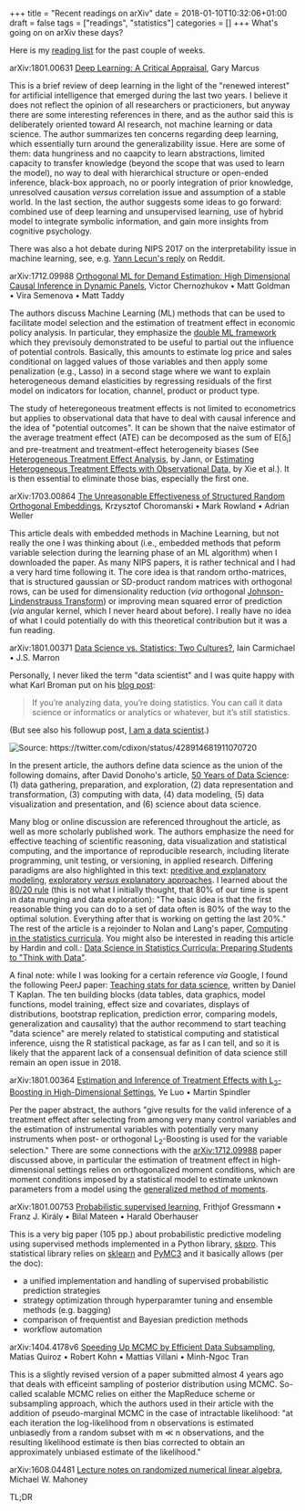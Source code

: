 +++
title = "Recent readings on arXiv"
date = 2018-01-10T10:32:06+01:00
draft = false
tags = ["readings", "statistics"]
categories = []
+++
What's going on on arXiv these days?

Here is my [reading list](http://aliquote.org/pub/arxiv.bib) for the past couple of weeks.

<i class="ai ai-arxiv ai-1x"></i> arXiv:1801.00631 [Deep Learning: A Critical Appraisal](https://arxiv.org/abs/1801.00631), Gary Marcus

This is a brief review of deep learning in the light of the "renewed interest" for artificial intelligence that emerged during the last two years. I believe it does not reflect the opinion of all researchers or practicioners, but anyway there are some interesting references in there, and as the author said this is deliberately oriented toward AI research, not machine learning or data science. The author summarizes ten concerns regarding deep learning, which essentially turn around the generalizability issue. Here are some of them: data hungriness and no caapcity to learn abstractions, limited capacity to transfer knowledge (beyond the scope that was used to learn the model), no way to deal with hierarchical structure or open-ended inference, black-box approach, no or poorly integration of prior knowledge, unresolved causation *versus* correlation issue  and assumption of a stable world. In the last section, the author suggests some ideas to go forward: combined use of deep learning and unsupervised learning, use of hybrid model to integrate symbolic information, and gain more insights from cognitive psychology.

There was also a hot debate during NIPS 2017 on the interpretability issue in machine learning, see, e.g. [Yann Lecun's reply](https://www.reddit.com/r/MachineLearning/comments/7i1uer/n_yann_lecun_response_to_ali_rahimis_nips_lecture/) on Reddit.

<i class="ai ai-arxiv ai-1x"></i> arXiv:1712.09988 [Orthogonal ML for Demand Estimation: High Dimensional Causal Inference in Dynamic Panels](https://arxiv.org/abs/1712.09988), Victor Chernozhukov • Matt Goldman • Vira Semenova • Matt Taddy

The authors discuss Machine Learning (ML) methods that can be used to facilitate model selection and the estimation of treatment effect in economic policy analysis. In particular, they emphasize the [double ML framework](https://economics.mit.edu/files/12591) which they previsouly demonstrated to be useful to partial out the influence of potential controls. Basically, this amounts to estimate log price and sales conditional on lagged values of those variables and then apply some penalization (e.g., Lasso) in a second stage where we want to explain heterogeneous demand elasticities by regressing residuals of the first model on indicators for location, channel, product or product type.

The study of heteregoneous treatment effects is not limited to econometrics but applies to observational data that have to deal with causal inference and the idea of "potential outcomes". It can be shown that the naive estimator of the average treatment effect (ATE) can be decomposed as the sum of E[δ<sub>i</sub>] and pre-treatment and treatment-effect heterogeneity biases (See [Heterogeneous Treatment Effect Analysis](https://www.stata.com/meeting/germany10/germany10_jann.pdf), by Jann, or [Estimating Heterogeneous Treatment Effects with Observational Data](https://www.ncbi.nlm.nih.gov/pmc/articles/PMC3591476), by Xie et al.). It is then essential to eliminate those bias, especially the first one.


<i class="ai ai-arxiv ai-1x"></i> arXiv:1703.00864 [The Unreasonable Effectiveness of Structured Random Orthogonal Embeddings](https://arxiv.org/abs/1703.00864), Krzysztof Choromanski • Mark Rowland • Adrian Weller

This article deals with embedded methods in Machine Learning, but not really the one I was thinking about (i.e., embedded methods that peform variable selection during the learning phase of an ML algorithm) when I downloaded the paper. As many NIPS papers, it is rather technical and I had a very hard time following it. The core idea is that random ortho-matrices, that is structured gaussian or SD-product random matrices with orthogonal rows, can be used for dimensionality reduction (*via* orthogonal [Johnson-Lindenstrauss Transform](https://en.wikipedia.org/wiki/Johnson–Lindenstrauss_lemma)) or improving mean squared error of prediction (*via* angular kernel, which I never heard about before). I really have no idea of what I could potentially do with this theoretical contribution but it was a fun reading.

<i class="ai ai-arxiv ai-1x"></i> arXiv:1801.00371 [Data Science vs. Statistics: Two Cultures?](https://arxiv.org/abs/1801.00371), Iain Carmichael • J.S. Marron

Personally, I never liked the term "data scientist" and I was quite happy with what Karl Broman put on his [blog post](https://kbroman.wordpress.com/2013/04/05/data-science-is-statistics/):

> If you’re analyzing data, you’re doing statistics. You can call it data science or informatics or analytics or whatever, but it’s still statistics.

(But see also his followup post, [I am a data scientist](https://kbroman.wordpress.com/2016/04/08/i-am-a-data-scientist/).)

![Source: <https://twitter.com/cdixon/status/428914681911070720>](http://aliquote.org/pub/img/BfOTdpkIUAA0UXA.jpg-large.jpeg)

In the present article, the authors define data science as the union of the following domains, after David Donoho's article, [50 Years of Data Science](http://www.tandfonline.com/doi/abs/10.1080/10618600.2017.1384734): (1) data gathering, preparation, and exploration, (2) data representation and transformation, (3) computing with data, (4) data modeling, (5) data visualization and presentation, and (6) science about data science.

Many blog or online discussion are referenced throughout the article, as well as more scholarly published work. The authors emphasize the need for effective teaching of scientific reasoning, data visualization and statistical computing, and the importance of reproducible research, including literate programming, unit testing, or versioning, in applied research. Differing paradigms are also highlighted in this text: [preditive and explanatory modeling](https://projecteuclid.org/download/pdf_1/euclid.ss/1009213726), [exploratory *versus* explanatory approaches](http://www.aliquote.org/cours/2013_AS/docs/Tukey1980.pdf). I learned about the [80/20 rule](https://simplystatistics.org/2014/03/20/the-8020-rule-of-statistical-methods-development/) (this is not what I initially thought, that 80% of our time is spent in data munging and data exploration): "The basic idea is that the first reasonable thing you can do to a set of data often is 80% of the way to the optimal solution. Everything after that is working on getting the last 20%." The rest of the article is a rejoinder to Nolan and Lang's paper, [Computing in the statistics curricula](https://www.stat.berkeley.edu/~statcur/Preprints/ComputingCurric3.pdf). You might also be interested in reading this article by Hardin and coll.: [Data Science in Statistics Curricula: Preparing Students to "Think with Data"](http://www.stat.purdue.edu/~mdw/papers/paper032.pdf).

A final note: while I was looking for a certain reference *via* Google, I found the following PeerJ paper: [Teaching stats for data science](https://peerj.com/preprints/3205/), written by Daniel T Kaplan. The ten building blocks (data tables, data graphics, model functions, model training, effect size and covariates, displays of distributions, bootstrap replication, prediction error, comparing models, generalization and causality) that the author recommend to start teaching "data science" are merely related to statistical computing and statistical inference, uisng the R statistical package, as far as I can tell, and so it is likely that the apparent lack of a consensual definition of data science still remain an open issue in 2018.

<i class="ai ai-arxiv ai-1x"></i> arXiv:1801.00364 [Estimation and Inference of Treatment Effects with L<sub>2</sub>-Boosting in High-Dimensional Settings](https://arxiv.org/abs/1801.00364), Ye Luo • Martin Spindler

Per the paper abstract, the authors "give results for the valid inference of a treatment effect after selecting from among very many control variables and the estimation of instrumental variables with potentially very many instruments when post- or orthogonal L<sub>2</sub>-Boosting is used for the variable selection." There are some connections with the [arXiv:1712.09988](https://arxiv.org/abs/1712.09988) paper discussed above, in particular the estimation of treatment effect in high-dimensional settings relies on orthogonalized moment conditions, which are moment conditions imposed by a statistical model to estimate unknown parameters from a model using the [generalized method of moments](https://en.wikipedia.org/wiki/Generalized_method_of_moments).



<i class="ai ai-arxiv ai-1x"></i> arXiv:1801.00753 [Probabilistic supervised learning](https://arxiv.org/abs/1801.00753), Frithjof Gressmann • Franz J. Király • Bilal Mateen • Harald Oberhauser

This is a very big paper (105 pp.) about probabilistic predictive modeling using supervised methods implemented in a Python library, [skpro](http://skpro.ml). This statistical library relies on [sklearn](http://scikit-learn.org/stable/) and [PyMC3](http://docs.pymc.io) and it basically allows (per the doc):

- a unified implementation and handling of supervised probabilistic prediction strategies
- strategy optimization through hyperparamter tuning and ensemble methods (e.g. bagging)
- comparison of frequentist and Bayesian prediction methods
- workflow automation


<i class="ai ai-arxiv ai-1x"></i> arXiv:1404.4178v6 [Speeding Up MCMC by Efficient Data Subsampling](https://arxiv.org/abs/1404.4178), Matias Quiroz • Robert Kohn • Mattias Villani • Minh-Ngoc Tran

This is a slightly revised version of a paper submitted almost 4 years ago that deals with efficeint sampling of posterior distribution using MCMC. So-called scalable MCMC relies on either the MapReduce scheme or subsampling approach, which the authors used in their article with the addition of pseudo-marginal MCMC in the case of intractable likelihood: "at each iteration the log-likelihood from n observations is estimated unbiasedly from a random subset with m ≪ n observations, and the resulting likelihood estimate is then bias corrected to obtain an approximately unbiased estimate of the likelihood."


<i class="ai ai-arxiv ai-1x"></i> arXiv:1608.04481 [Lecture notes on randomized numerical linear algebra](https://arxiv.org/abs/1608.04481), Michael W. Mahoney

TL;DR
